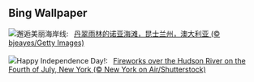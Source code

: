 ## Bing Wallpaper
![](https://www.bing.com/th?id=OHR.NoahBeach_ZH-CN6676061324_UHD.jpg&w=1000)邂逅美丽海岸线:&nbsp;&ensp;[丹翠雨林的诺亚海滩，昆士兰州，澳大利亚 (© bjeayes/Getty Images)](https://www.bing.com/th?id=OHR.NoahBeach_ZH-CN6676061324_UHD.jpg)
<br><br/>
![](https://www.bing.com/th?id=OHR.HudsonFireworks_EN-US4304057228_UHD.jpg&w=1000)Happy Independence Day!:&nbsp;&ensp;[Fireworks over the Hudson River on the Fourth of July, New York (© New York on Air/Shutterstock)](https://www.bing.com/th?id=OHR.HudsonFireworks_EN-US4304057228_UHD.jpg)
<br><br/>
